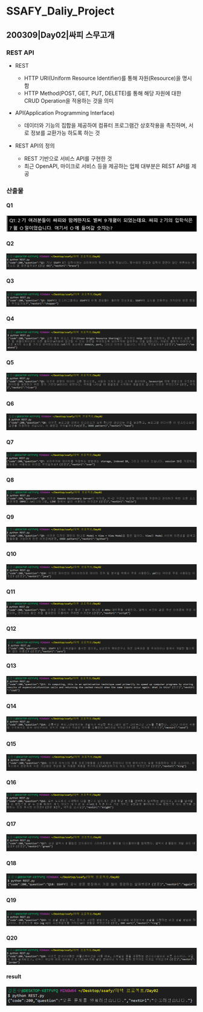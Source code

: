 # SSAFY_Daliy_Project

## 200309|Day02|싸피 스무고개

### REST API

- REST
  - HTTP URI(Uniform Resource Identifier)를 통해 자원(Resource)을 명시함 
  - HTTP Method(POST, GET, PUT, DELETE)를 통해 해당 자원에 대한 CRUD Operation을 적용하는 것을 의미

- API(Application Programming Interface)
  - 데이터와 기능의 집합을 제공하여 컴퓨터 프로그램간 상호작용을 촉진하며, 서로 정보를 교환가능 하도록 하는 것
- REST API의 정의
  - REST 기반으로 서비스 API를 구현한 것
  - 최근 OpenAPI, 마이크로 서비스 등을 제공하는 업체 대부분은 REST API를 제공

### 산출물

#### Q1

![Q1](.\Q1.png)

#### Q2

![Q2](.\Q02.png)

#### Q3

![Q3](.\Q03.png)

#### Q4

![Q4](.\Q04.png)

#### Q5

![Q5](.\Q05.png)

#### Q6

![Q6](.\Q06.png)

#### Q7

![Q7](.\Q07.png)

#### Q8

![Q8](.\Q08.png)

#### Q9

![Q9](.\Q09.png)

#### Q10

![Q10](.\Q10.png)

#### Q11

![Q11](.\Q11.png)

#### Q12

![Q12](.\Q12.png)

#### Q13

![Q13](.\Q13.png)

#### Q14

![Q14](.\Q14.png)

#### Q15

![Q15](.\Q15.png)

#### Q16

![Q16](.\Q16.png)

#### Q17

![Q17](.\Q17.png)

#### Q18

![Q18](.\Q18.png)

#### Q19

![Q19](.\Q19.png)

#### Q20

![Q20](.\Q20.png)

#### result

![result](.\result.png)